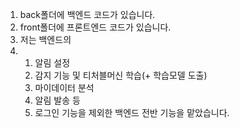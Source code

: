 1. back폴더에 백엔드 코드가 있습니다.
2. front폴더에 프론트엔드 코드가 있습니다.
3. 저는 백엔드의
4.   1) 알림 설정
     2) 감지 기능 및 티처블머신 학습(+ 학습모델 도출)
     3) 마이데이터 분석
     4) 알림 발송 등
     5) 로그인 기능을 제외한 백엔드 전반 기능을 맡았습니다.
